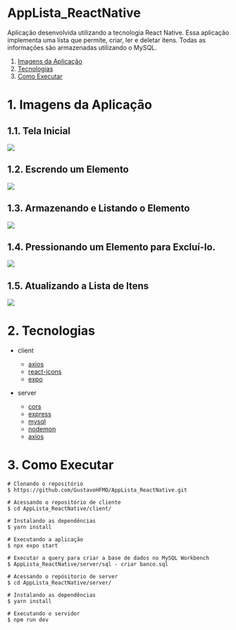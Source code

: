 # AppLista_ReactNative

Aplicação desenvolvida utilizando a tecnologia React Native. Essa aplicação implementa uma lista que permite, criar, ler e deletar itens. Todas as informações são armazenadas utilizando o MySQL.

1. [Imagens da Aplicação](#head1)
2. [Tecnologias](#head2)
3. [Como Executar](#head3)

# <span id="head1">1. Imagens da Aplicação<span/>
## 1.1. Tela Inicial
![](https://github.com/GustavoHFMO/AppLista_ReactNative/blob/master/client/assets/A.jpeg)

## 1.2. Escrendo um Elemento
![](https://github.com/GustavoHFMO/AppLista_ReactNative/blob/master/client/assets/B.jpeg)

## 1.3. Armazenando e Listando o Elemento
![](https://github.com/GustavoHFMO/AppLista_ReactNative/blob/master/client/assets/C.jpeg)

## 1.4. Pressionando um Elemento para Excluí-lo.
![](https://github.com/GustavoHFMO/AppLista_ReactNative/blob/master/client/assets/D.jpeg)

## 1.5. Atualizando a Lista de Itens
![](https://github.com/GustavoHFMO/AppLista_ReactNative/blob/master/client/assets/E.jpeg)

# <span id="head2">2. Tecnologias<span/>
* client
  * [axios](http://nodejs.org/docs/latest/api/path.html)
  * [react-icons](https://react-icons.github.io/react-icons/)
  * [expo](https://docs.expo.dev/)
   

* server
  * [cors](https://github.com/expressjs/cors#readme)
  * [express](http://expressjs.com/)
  * [mysql](https://github.com/mysqljs/mysql)
  * [nodemon](https://nodemon.io)
  * [axios](http://nodejs.org/docs/latest/api/path.html)
  


# <span id="head3">3. Como Executar<span/>
```
# Clonando o repositório
$ https://github.com/GustavoHFMO/AppLista_ReactNative.git

# Acessando o repositório de cliente
$ cd AppLista_ReactNative/client/

# Instalando as dependências
$ yarn install 

# Executando a aplicação
$ npx expo start

# Executar a query para criar a base de dados no MySQL Workbench
$ AppLista_ReactNative/server/sql - criar banco.sql

# Acessando o repósitorio de server
$ cd AppLista_ReactNative/server/

# Instalando as dependências
$ yarn install 

# Executando o servidor
$ npm run dev
```
